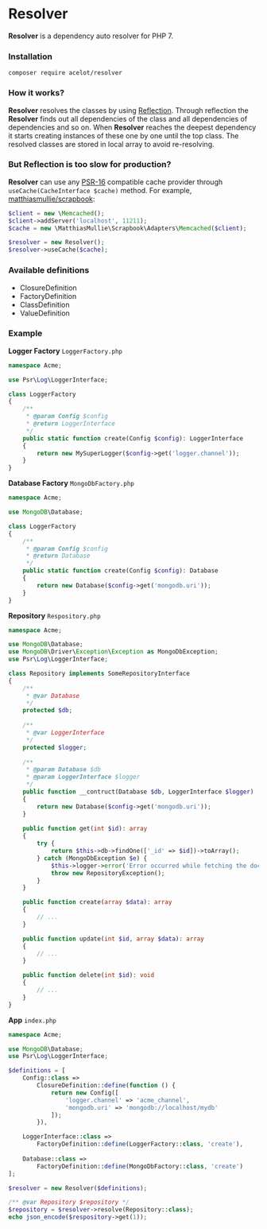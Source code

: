 # Resolver

**Resolver** is a dependency auto resolver for PHP 7.

### Installation

```
composer require acelot/resolver
```

### How it works?

**Resolver** resolves the classes by using [Reflection](http://php.net/manual/ru/book.reflection.php). Through reflection the **Resolver** finds out all dependencies of the class and all dependencies of dependencies and so on. When **Resolver** reaches the deepest dependency it starts creating instances of these one by one until the top class. The resolved classes are stored in local array to avoid re-resolving.

### But Reflection is too slow for production?

**Resolver** can use any [PSR-16](http://www.php-fig.org/psr/psr-16/) compatible cache provider through `useCache(CacheInterface $cache)` method. For example, [matthiasmullie/scrapbook](https://github.com/matthiasmullie/scrapbook):

```php
$client = new \Memcached();
$client->addServer('localhost', 11211);
$cache = new \MatthiasMullie\Scrapbook\Adapters\Memcached($client);

$resolver = new Resolver();
$resolver->useCache($cache);
```

### Available definitions

- ClosureDefinition
- FactoryDefinition
- ClassDefinition
- ValueDefinition

### Example

**Logger Factory** `LoggerFactory.php`

```php
namespace Acme;

use Psr\Log\LoggerInterface;

class LoggerFactory
{
    /**
     * @param Config $config
     * @return LoggerInterface
     */
    public static function create(Config $config): LoggerInterface
    {
        return new MySuperLogger($config->get('logger.channel'));
    }
}
```

**Database Factory** `MongoDbFactory.php`

```php
namespace Acme;

use MongoDB\Database;

class LoggerFactory
{
    /**
     * @param Config $config
     * @return Database
     */
    public static function create(Config $config): Database
    {
        return new Database($config->get('mongodb.uri'));
    }
}
```

**Repository** `Respository.php`

```php
namespace Acme;

use MongoDB\Database;
use MongoDB\Driver\Exception\Exception as MongoDbException;
use Psr\Log\LoggerInterface;

class Repository implements SomeRepositoryInterface
{
    /**
     * @var Database
     */
    protected $db;
    
    /**
     * @var LoggerInterface
     */
    protected $logger;
        
    /**
     * @param Database $db
     * @param LoggerInterface $logger
     */
    public function __contruct(Database $db, LoggerInterface $logger)
    {
        return new Database($config->get('mongodb.uri'));
    }
    
    public function get(int $id): array
    {
        try {
            return $this->db->findOne(['_id' => $id])->toArray();
        } catch (MongoDbException $e) {
            $this->logger->error('Error occurred while fetching the document!');
            throw new RepositoryException();
        }
    }

    public function create(array $data): array
    {
        // ...
    }

    public function update(int $id, array $data): array
    {
        // ...
    }

    public function delete(int $id): void
    {
        // ...
    }
}
```

**App** `index.php`

```php
namespace Acme;

use MongoDB\Database;
use Psr\Log\LoggerInterface;

$definitions = [
    Config::class =>
        ClosureDefinition::define(function () {
            return new Config([
                'logger.channel' => 'acme_channel',
                'mongodb.uri' => 'mongodb://localhost/mydb'
            ]);
        }),

    LoggerInterface::class => 
        FactoryDefinition::define(LoggerFactory::class, 'create'),
        
    Database::class =>
        FactoryDefinition::define(MongoDbFactory::class, 'create')
];

$resolver = new Resolver($definitions);

/** @var Repository $repository */
$repository = $resolver->resolve(Repository::class);
echo json_encode($respository->get(1));
```